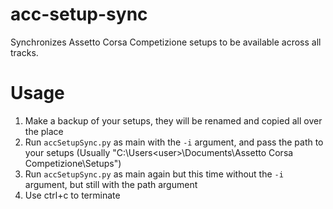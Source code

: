 # acc-setup-sync
Synchronizes Assetto Corsa Competizione setups to be available across all tracks.

# Usage
1. Make a backup of your setups, they will be renamed and copied all over the place
1. Run `accSetupSync.py` as main with the `-i` argument, and pass the path to your setups (Usually "C:\Users\<user>\Documents\Assetto Corsa Competizione\Setups")
1. Run `accSetupSync.py` as main again but this time without the `-i` argument, but still with the path argument
1. Use ctrl+c to terminate
